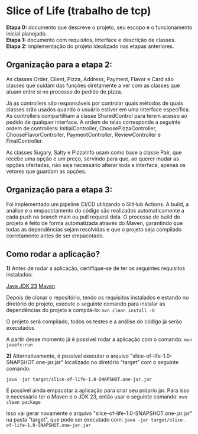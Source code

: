 # Slice of Life (trabalho de tcp)
**Etapa 0:** documento que descreve o projeto, seu escopo e o funcionamento inicial planejado. <br>
**Etapa 1:** documento com requisitos, interface e descrição de classes. <br>
**Etapa 2:** implementação do projeto idealizado nas etapas anteriores.

## Organização para a etapa 2:

As classes Order, Client, Pizza, Address, Payment, Flavor e Card são classes que cuidam das funções diretamente a ver com as classes que atuam entre si no processo do pedido de pizza.

Já as controllers são responsáveis por controlar quais métodos de quais classes srão usados quando o usuário estiver em uma interface específica. As controllers compartilham a classe SharedControl para terem acesso ao pedido de qualquer interface. A ordem de telas corresponde a seguinte ordem de controllers: InitialController, ChoosePizzaController, ChooseFlavorController, PaymentController, ReviewController e FinalController.

As classes Sugary, Salty e PizzaInfo usam como base a classe Pair, que recebe uma opção e um preço, servindo para que, ao querer mudar as opções ofertadas, não seja necessário alterar toda a interface, apenas os vetores que guardam as opções.

## Organização para a etapa 3:

Foi implementado um pipeline CI/CD utilizando o GitHub Actions. A build, a análise e o empacotamento do código são realizados automaticamente a cada push na branch main ou pull request dela. O processo de build do projeto é feito de forma automatizada através do Maven, garantindo que todas as dependências sejam resolvidas e que o projeto seja compilado corretamente antes de ser empacotado.

## Como rodar a aplicação?
**1)** Antes de rodar a aplicação, certifique-se de ter os seguintes requisitos instalados:

[Java JDK 23](https://www.oracle.com/java/technologies/downloads/)
[Maven](https://maven.apache.org/download.cgi)

Depois de clonar o repositório, tendo os requisitos instalados e estando no diretório do projeto, execute o seguinte comando para instalar as dependências do projeto e compilá-lo:
`mvn clean install -U`

O projeto será compilado, todos os testes e a análise do código já serão executados

A partir desse momento já é possível rodar a aplicação com o comando:
`mvn javafx:run`

**2)** Alternativamente, é possível executar o arquivo "slice-of-life-1.0-SNAPSHOT.one-jar.jar" localizado no diretório "target" com o seguinte comando:

`java -jar target/slice-of-life-1.0-SNAPSHOT.one-jar.jar`

É possível ainda empacotar a aplicação para criar seu próprio jar. Para isso é necessário ter o Maven e o JDK 23, então usar o seguinte comando:
`mvn clean package`

Isso vai gerar novamente o arquivo "slice-of-life-1.0-SNAPSHOT.one-jar.jar" na pasta "target", que pode ser executado com:
`java -jar target/slice-of-life-1.0-SNAPSHOT.one-jar.jar`
